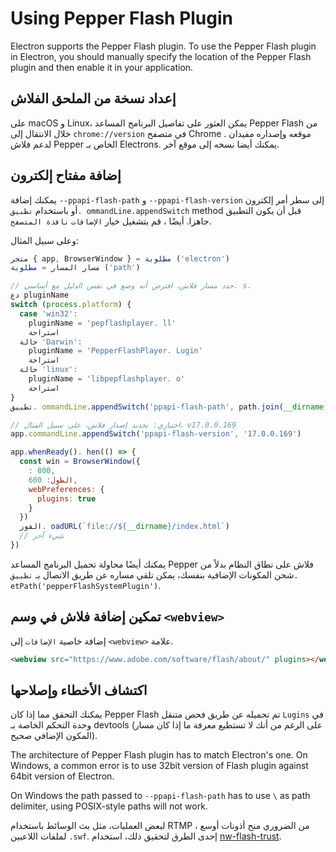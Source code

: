 # Using Pepper Flash Plugin

Electron supports the Pepper Flash plugin. To use the Pepper Flash plugin in Electron, you should manually specify the location of the Pepper Flash plugin and then enable it in your application.

## إعداد نسخة من الملحق الفلاش

على macOS و Linux، يمكن العثور على تفاصيل البرنامج المساعد Pepper Flash من خلال الانتقال إلى `chrome://version` في متصفح Chrome . موقعه وإصداره مفيدان لدعم فلاش Pepper الخاص بـ Electrons. يمكنك أيضا نسخه إلى موقع آخر.

## إضافة مفتاح إلكترون

يمكنك إضافة `--ppapi-flash-path` و `--ppapi-flash-version` إلى سطر أمر إلكترون أو باستخدام `تطبيق. ommandLine.appendSwitch` method قبل أن يكون التطبيق جاهزا. أيضًا ، قم بتشغيل خيار `الإضافات` `نافذة المتصفح`.

وعلى سبيل المثال:

```javascript
متجر { app, BrowserWindow } = مطلوبة ('electron')
مسار المسار = مطلوبة ('path')

// حدد مسار فلاش، افترض أنه وضع في نفس الدليل مع أساسي. s.
دع pluginName
switch (process.platform) {
  case 'win32':
    pluginName = 'pepflashplayer. ll'
    استراحة
  حالة 'Darwin':
    pluginName = 'PepperFlashPlayer. Lugin'
    استراحة
  حالة 'linux':
    pluginName = 'libpepflashplayer. o'
    استراحة
}
تطبيق. ommandLine.appendSwitch('ppapi-flash-path', path.join(__dirname, pluginName))

// اختياري: تحديد إصدار فلاش، على سبيل المثال، v17.0.0.169
app.commandLine.appendSwitch('ppapi-flash-version', '17.0.0.169')

app.whenReady(). hen(() => {
  const win = BrowserWindow({
    : 800,
    الطول: 600,
    webPreferences: {
      plugins: true
    }
  })
  الفوز. oadURL(`file://${__dirname}/index.html`)
  // شيء آخر
})
```

يمكنك أيضًا محاولة تحميل البرنامج المساعد Pepper فلاش على نطاق النظام بدلاً من شحن المكونات الإضافية بنفسك، يمكن تلقي مساره عن طريق الاتصال بـ `تطبيق. etPath('pepperFlashSystemPlugin')`.

## تمكين إضافة فلاش في وسم `<webview>`

إضافة خاصية `الإضافات` إلى `<webview>` علامة.

```html
<webview src="https://www.adobe.com/software/flash/about/" plugins></webview>
```

## اكتشاف الأخطاء وإصلاحها

يمكنك التحقق مما إذا كان Pepper Flash تم تحميله عن طريق فحص متنقل `Lugins` في وحدة التحكم الخاصة بـ devtools (على الرغم من أنك لا تستطيع معرفة ما إذا كان مسار المكون الإضافي صحيح).

The architecture of Pepper Flash plugin has to match Electron's one. On Windows, a common error is to use 32bit version of Flash plugin against 64bit version of Electron.

On Windows the path passed to `--ppapi-flash-path` has to use `\` as path delimiter, using POSIX-style paths will not work.

لبعض العمليات، مثل بث الوسائط باستخدام RTMP ، من الضروري منح أذونات أوسع لملفات اللاعبين `.swf`. إحدى الطرق لتحقيق ذلك، استخدام [nw-flash-trust](https://github.com/szwacz/nw-flash-trust).
